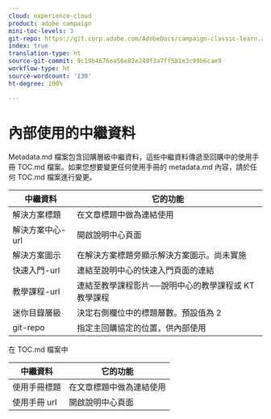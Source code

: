 ```yaml
---
cloud: experience-cloud
product: adobe campaign
mini-toc-levels: 3
git-repo: https://git.corp.adobe.com/AdobeDocs/campaign-classic-learn.zh-Hant
index: true
translation-type: ht
source-git-commit: 9c19b4676ea56e82e249f3a7ff581e3c99b6cae9
workflow-type: ht
source-wordcount: '130'
ht-degree: 100%

---
```



# 內部使用的中繼資料

Metadata.md 檔案包含回購層級中繼資料，這些中繼資料傳遞至回購中的使用手冊 TOC.md 檔案。如果您想要變更任何使用手冊的 metadata.md 內容，請於任何 TOC.md 檔案進行變更。

| 中繼資料 | 它的功能 |
|--- |--- |
| 解決方案標題 | 在文章標題中做為連結使用 |
| 解決方案中心-url | 開啟說明中心頁面 |
| 解決方案圖示 | 在解決方案標題旁顯示解決方案圖示。尚未實施 |
| 快速入門-url | 連結至說明中心的快速入門頁面的連結 |
| 教學課程-url | 連結至教學課程影片──說明中心的教學課程或 KT 教學課程 |
| 迷你目錄層級 | 決定右側欄位中的標題層數。預設值為 2 |
| git-repo | 指定主回購協定的位置，供內部使用 |

在 TOC.md 檔案中

| 中繼資料 | 它的功能 |
|--- |--- |
| 使用手冊標題 | 在文章標題中做為連結使用 |
| 使用手冊 url | 開啟說明中心頁面 |
